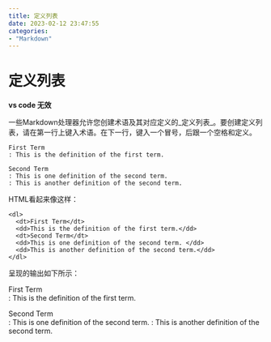 ```yaml
---
title: 定义列表
date: 2023-02-12 23:47:55
categories: 
- "Markdown"
---
```


# 定义列表

**vs code 无效**

一些Markdown处理器允许您创建术语及其对应定义的_定义列表_。要创建定义列表，请在第一行上键入术语。在下一行，键入一个冒号，后跟一个空格和定义。

```
First Term
: This is the definition of the first term.

Second Term
: This is one definition of the second term.
: This is another definition of the second term.
```

HTML看起来像这样：

```
<dl>
  <dt>First Term</dt>
  <dd>This is the definition of the first term.</dd>
  <dt>Second Term</dt>
  <dd>This is one definition of the second term. </dd>
  <dd>This is another definition of the second term.</dd>
</dl>
```

呈现的输出如下所示：

First Term  
: This is the definition of the first term.

Second Term  
: This is one definition of the second term.
: This is another definition of the second term.